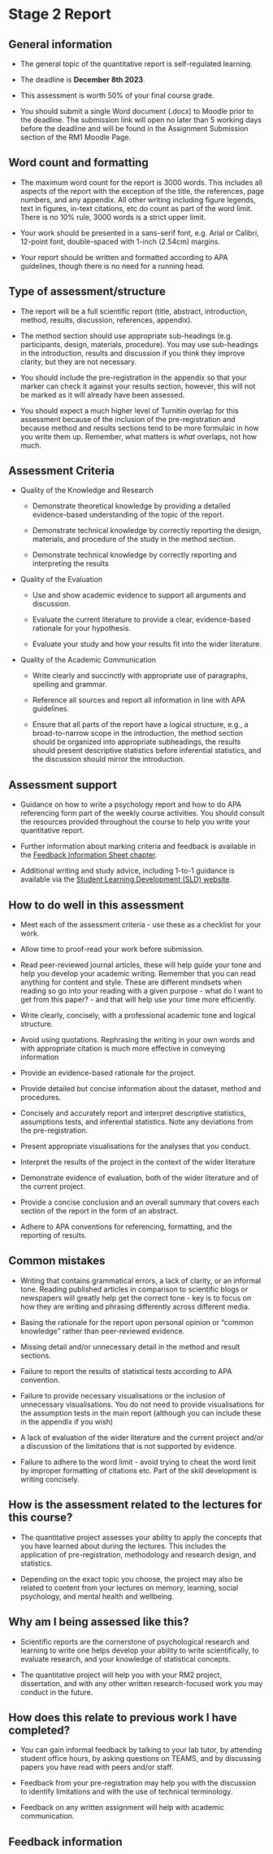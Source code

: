 

# Stage 2 Report

## General information 

- The general topic of the quantitative report is self-regulated learning. 

- The deadline is **December 8th 2023**.

- This assessment is worth 50% of your final course grade. 

- You should submit a single Word document (.docx) to Moodle prior to the deadline. The submission link will open no later than 5 working days before the deadline and will be found in the Assignment Submission section of the RM1 Moodle Page.

## Word count and formatting

- The maximum word count for the report is 3000 words. This includes all aspects of the report with the exception of the title, the references, page numbers, and any appendix. All other writing including figure legends, text in figures, in-text citations, etc do count as part of the word limit. There is no 10% rule, 3000 words is a strict upper limit.

- Your work should be presented in a sans-serif font, e.g. Arial or Calibri, 12-point font, double-spaced with 1-inch (2.54cm) margins.

- Your report should be written and formatted according to APA guidelines, though there is no need for a running head.

## Type of assessment/structure

- The report will be a full scientific report (title, abstract, introduction, method, results, discussion, references, appendix). 

- The method section should use appropriate sub-headings (e.g. participants, design, materials, procedure). You may use sub-headings in the introduction, results and discussion if you think they improve clarity, but they are not necessary. 

- You should include the pre-registration in the appendix so that your marker can check it against your results section, however, this will not be marked as it will already have been assessed. 

- You should expect a much higher level of Turnitin overlap for this assessment because of the inclusion of the pre-registration and because method and results sections tend to be more formulaic in how you write them up. Remember, what matters is *what* overlaps, not how much. 

## Assessment Criteria

- Quality of the Knowledge and Research

    - Demonstrate theoretical knowledge by providing a detailed evidence-based understanding of the topic of the report.

    - Demonstrate technical knowledge by correctly reporting the design, materials, and procedure of the study in the method section.

    - Demonstrate technical knowledge by correctly reporting and interpreting the results

- Quality of the Evaluation

    - Use and show academic evidence to support all arguments and discussion.

    - Evaluate the current literature to provide a clear, evidence-based rationale for your hypothesis.

    - Evaluate your study and how your results fit into the wider literature.

- Quality of the Academic Communication

    - Write clearly and succinctly with appropriate use of paragraphs, spelling and grammar.

    - Reference all sources and report all information in line with APA guidelines.

    - Ensure that all parts of the report have a logical structure, e.g., a broad-to-narrow scope in the introduction, the method section should be organized into appropriate subheadings, the results should present descriptive statistics before inferential statistics, and the discussion should mirror the introduction.

## Assessment support

- Guidance on how to write a psychology report and how to do APA referencing form part of the weekly course activities. You should consult the resources provided throughout the course to help you write your quantitative report.

 - Further information about marking criteria and feedback is available in the [Feedback Information Sheet chapter](#FIS).

- Additional writing and study advice, including 1-to-1 guidance is available via the [Student Learning Development (SLD) website](https://www.gla.ac.uk/myglasgow/sld/).

## How to do well in this assessment

- Meet each of the assessment criteria - use these as a checklist for your work.

- Allow time to proof-read your work before submission.

- Read peer-reviewed journal articles, these will help guide your tone and help you develop your academic writing. Remember that you can read anything for content and style. These are different mindsets when reading so go into your reading with a given purpose  - what do I want to get from this paper? - and that will help use your time more efficiently.

- Write clearly, concisely, with a professional academic tone and logical structure.

- Avoid using quotations. Rephrasing the writing in your own words and with appropriate citation is much more effective in conveying information

- Provide an evidence-based rationale for the project.

- Provide detailed but concise information about the dataset, method and procedures.

- Concisely and accurately report and interpret descriptive statistics, assumptions tests, and inferential statistics. Note any deviations from the pre-registration.

- Present appropriate visualisations for the analyses that you conduct. 

- Interpret the results of the project in the context of the wider literature

- Demonstrate evidence of evaluation, both of the wider literature and of the current project.

- Provide a concise conclusion and an overall summary that covers each section of the report in the form of an abstract.

- Adhere to APA conventions for referencing, formatting, and the reporting of results.

## Common mistakes

- Writing that contains grammatical errors, a lack of clarity, or an informal tone. Reading published articles in comparison to scientific blogs or newspapers will greatly help get the correct tone - key is to focus on how they are writing and phrasing differently across different media.

- Basing the rationale for the report upon personal opinion or “common knowledge” rather than peer-reviewed evidence.

- Missing detail and/or unnecessary detail in the method and result sections.

- Failure to report the results of statistical tests according to APA convention.

- Failure to provide necessary visualisations or the inclusion of unnecessary visualisations. You do not need to provide visualisations for the assumption tests in the main report (although you can include these in the appendix if you wish)

- A lack of evaluation of the wider literature and the current project and/or a discussion of the limitations that is not supported by evidence. 

- Failure to adhere to the word limit - avoid trying to cheat the word limit by improper formatting of citations etc. Part of the skill development is writing concisely.

## How is the assessment related to the lectures for this course?

- The quantitative project assesses your ability to apply the concepts that you have learned about during the lectures. This includes the application of pre-registration, methodology and research design, and statistics. 

- Depending on the exact topic you choose, the project may also be related to content from your lectures on memory, learning, social psychology, and mental health and wellbeing. 

## Why am I being assessed like this?

- Scientific reports are the cornerstone of psychological research and learning to write one helps develop your ability to write scientifically, to evaluate research, and your knowledge of statistical concepts. 

- The quantitative project will help you with your RM2 project, dissertation, and with any other written research-focused work you may conduct in the future.

## How does this relate to previous work I have completed?

- You can gain informal feedback by talking to your lab tutor, by attending student office hours, by asking questions on TEAMS, and by discussing papers you have read with peers and/or staff. 

- Feedback from your pre-registration may help you with the discussion to identify limitations and with the use of technical terminology.

- Feedback on any written assignment will help with academic communication. 

## Feedback information
